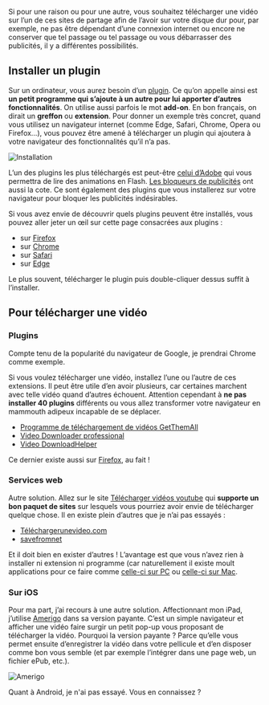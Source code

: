 Si pour une raison ou pour une autre, vous souhaitez télécharger une vidéo sur l’un de ces sites de partage afin de l’avoir sur votre disque dur pour, par exemple, ne pas être dépendant d’une connexion internet ou encore ne conserver que tel passage ou tel passage ou vous débarrasser des publicités, il y a différentes possibilités.

## Installer un plugin
Sur un ordinateur, vous aurez besoin d’un [plugin](https://fr.wikipedia.org/wiki/Plugin). Ce qu’on appelle ainsi est **un petit programme qui s’ajoute à un autre pour lui apporter d’autres fonctionnalités**. On utilise aussi parfois le mot **add-on**. En bon français, on dirait un **greffon** ou **extension**. Pour donner un exemple très concret, quand vous utilisez un navigateur internet (comme Edge, Safari, Chrome, Opera ou Firefox…), vous pouvez être amené à télécharger un plugin qui ajoutera à votre navigateur des fonctionnalités qu’il n’a pas.

![Installation](http://www.ralentirtravaux.com/le_blog/wp-content/uploads/2016/09/IMG_0790.gif)

L’un des plugins les plus téléchargés est peut-être [celui d’Adobe](https://get.adobe.com/fr/flashplayer/) qui vous permettra de lire des animations en Flash. [Les bloqueurs de publicités](https://adblockplus.org/fr/) ont aussi la cote. Ce sont également des plugins que vous installerez sur votre navigateur pour bloquer les publicités indésirables.

Si vous avez envie de découvrir quels plugins peuvent être installés, vous pouvez aller jeter un œil sur cette page consacrées aux plugins :

*   sur [Firefox](https://addons.mozilla.org/fr/firefox/)
*   sur [Chrome](https://chrome.google.com/webstore/category/extension)
*   sur [Safari](https://extensions.apple.com)
*   sur [Edge](https://developer.microsoft.com/en-us/microsoft-edge/extensions/)

Le plus souvent, télécharger le plugin puis double-cliquer dessus suffit à l’installer.

## Pour télécharger une vidéo
### Plugins
Compte tenu de la popularité du navigateur de Google, je prendrai Chrome comme exemple.

Si vous voulez télécharger une vidéo, installez l’une ou l’autre de ces extensions. Il peut être utile d’en avoir plusieurs, car certaines marchent avec telle vidéo quand d’autres échouent. Attention cependant à **ne pas installer 40 plugins** différents ou vous allez transformer votre navigateur en mammouth adipeux incapable de se déplacer.

*   [Programme de téléchargement de vidéos GetThemAll](https://chrome.google.com/webstore/detail/getthemall-video-download/nbkekaeindpfpcoldfckljplboolgkfm)
*   [Video Downloader professional](https://chrome.google.com/webstore/detail/video-downloader-professi/elicpjhcidhpjomhibiffojpinpmmpil)
*   [Video DownloadHelper](https://chrome.google.com/webstore/detail/video-downloadhelper/lmjnegcaeklhafolokijcfjliaokphfk)

Ce dernier existe aussi sur [Firefox](https://addons.mozilla.org/fr/firefox/addon/video-downloadhelper/), au fait !

### Services web
Autre solution. Allez sur le site [Télécharger vidéos youtube](https://telecharger-videos-youtube.com/) qui **supporte un bon paquet de sites** sur lesquels vous pourriez avoir envie de télécharger quelque chose. Il en existe plein d’autres que je n’ai pas essayés :

*   [Téléchargerunevideo.com](http://www.telechargerunevideo.com/fr)
*   [savefromnet](http://fr.savefrom.net/)

Et il doit bien en exister d’autres ! L’avantage est que vous n’avez rien à installer ni extension ni programme (car naturellement il existe moult applications pour ce faire comme [celle-ci sur PC](http://www.01net.com/telecharger/windows/Multimedia/lecteurs_video_dvd/fiches/128856.html) ou [celle-ci sur Mac](https://softorino.com/youtube-converter).

### Sur iOS
Pour ma part, j’ai recours à une autre solution. Affectionnant mon iPad, j’utilise [Amerigo](https://itunes.apple.com/fr/app/amerigo-turbo-browser/id531198828?l=en&mt=8) dans sa version payante. C’est un simple navigateur et afficher une vidéo faire surgir un petit pop-up vous proposant de télécharger la vidéo. Pourquoi la version payante ? Parce qu’elle vous permet ensuite d’enregistrer la vidéo dans votre pellicule et d’en disposer comme bon vous semble (et par exemple l’intégrer dans une page web, un fichier ePub, etc.).

![Amerigo](http://www.ralentirtravaux.com/le_blog/wp-content/uploads/2016/09/IMG_0789.gif)

Quant à Android, je n'ai pas essayé. Vous en connaissez ?